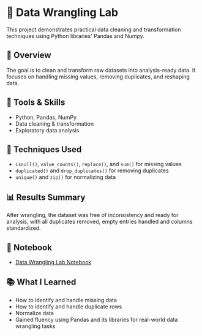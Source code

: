 # 🧹 Data Wrangling Lab

This project demonstrates practical data cleaning and transformation techniques using Python libraries' Pandas and Numpy.

## 🚀 Overview
The goal is to clean and transform raw datasets into analysis-ready data.
It focuses on handling missing values, removing duplicates, and reshaping data.

## 🧠 Tools & Skills
- Python, Pandas, NumPy
- Data cleaning & transformation
- Exploratory data analysis

## 🧰 Techniques Used
- `isnull()`, `value_counts()`, `replace()`, and `sum()` for missing values  
- `duplicated()` and `drop_duplicates()` for removing duplicates  
- `unique()` and `zip()` for normalizing data  

## 📊 Results Summary
After wrangling, the dataset was free of inconsistency and ready for analysis, with all duplicates removed, empty entries handled and columns standardized.

## 📓 Notebook
- [Data Wrangling Lab Notebook](./DataWrangling.ipynb)

## 📚 What I Learned
- How to identify and handle missing data
- How to identify and handle duplicate rows
- Normalize data
- Gained fluency using Pandas and its libraries for real-world data wrangling tasks
